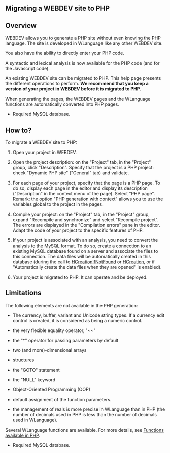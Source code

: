 


## Migrating a WEBDEV site to PHP
			



<a name="NOTE1"></a>
<a name="NOTE1_1"></a>


## Overview
<a name="overview_ELTTEXTE000145"></a>
WEBDEV allows you to generate a PHP site without even knowing the PHP language. The site is developed in WLanguage like any other WEBDEV site.

You also have the ability to directly enter your PHP code.

A syntactic and lexical analysis is now available for the PHP code (and for the Javascript code).

An existing WEBDEV site can be migrated to PHP. This help page presents the different operations to perform. **We recommend that you keep a version of your project in WEBDEV before it is migrated to PHP**.

When generating the pages, the WEBDEV pages and the WLanguage functions are automatically converted into PHP pages.



- Required MySQL database.




<a name="NOTE2"></a>
<a name="NOTE2_1"></a>


## How to?
<a name="how_ELTTEXTE000212"></a>
To migrate a WEBDEV site to PHP: 

1. Open your project in WEBDEV.

2. Open the project description: on the "Project" tab, in the "Project" group, click "Description". Specify that the project is a PHP project: check "Dynamic PHP site" ("General" tab) and validate.

3. For each page of your project, specify that the page is a PHP page. To do so, display each page in the editor and display its description ("Description" in the context menu of the page). Select "PHP page". 
	Remark: the option "PHP generation with context" allows you to use the variables global to the project in the pages.

4. Compile your project: on the "Project" tab, in the "Project" group, expand "Recompile and synchronize" and select "Recompile project". The errors are displayed in the "Compilation errors" pane in the editor. Adapt the code of your project to the specific features of PHP.

5. If your project is associated with an analysis, you need to convert the analysis to the MySQL format. To do so, create a connection to an existing MySQL database found on a server and associate the files to this connection. The data files will be automatically created in this database (during the call to [HCreationIfNotFound](../WDLang4/3044254.md) or [HCreation](../WDLang4/3044255.md), or if "Automatically create the data files when they are opened" is enabled).

6. Your project is migrated to PHP. It can operate and be deployed.




<a name="NOTE3"></a>
<a name="NOTE3_1"></a>


## Limitations
<a name="limitations_ELTTEXTE000236"></a>
The following elements are not available in the PHP generation:

- The currency, buffer, variant and Unicode string types. 
	If a currency edit control is created, it is considered as being a numeric control.

- the very flexible equality operator, "~~"

- the "\*" operator for passing parameters by default

- two (and more)-dimensional arrays

- structures

- the "GOTO" statement

- the "NULL" keyword

- Object-Oriented Programming (OOP)

- default assignment of the function parameters.

- the management of reals is more precise in WLanguage than in PHP (the number of decimals used in PHP is less than the number of decimals used in WLanguage).




Several WLanguage functions are available. For more details, see [Functions available in PHP](../Editeurs/9000054.md).



- Required MySQL database.





